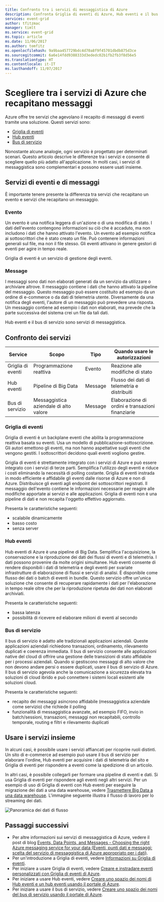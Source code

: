 ```yaml
---
title: Confronto tra i servizi di messaggistica di Azure
description: Confronta Griglia di eventi di Azure, Hub eventi e il bus di servizio. Consiglia il servizio da usare a seconda dello scenario.
services: event-grid
author: tfitzmac
manager: timlt
ms.service: event-grid
ms.topic: article
ms.date: 11/06/2017
ms.author: tomfitz
ms.openlocfilehash: 9a9baa457729bdc4d70a8f9f45701dbdb875d3ce
ms.sourcegitcommit: 6a6e14fdd9388333d3ededc02b1fb2fb3f8d56e5
ms.translationtype: HT
ms.contentlocale: it-IT
ms.lasthandoff: 11/07/2017
---
```

# <a name="choose-between-azure-services-that-deliver-messages"></a>Scegliere tra i servizi di Azure che recapitano messaggi

Azure offre tre servizi che agevolano il recapito di messaggi di eventi tramite una soluzione. Questi servizi sono:

* [Griglia di eventi](/azure/event-grid/)
* [Hub eventi](/azure/event-hubs/)
* [Bus di servizio](/azure/service-bus-messaging/)

Nonostante alcune analogie, ogni servizio è progettato per determinati scenari. Questo articolo descrive le differenze tra i servizi e consente di scegliere quello più adatto all'applicazione. In molti casi, i servizi di messaggistica sono complementari e possono essere usati insieme.

## <a name="event-vs-message-services"></a>Servizi di eventi e di messaggi

È importante tenere presente la differenza tra servizi che recapitano un evento e servizi che recapitano un messaggio.

### <a name="event"></a>Evento

Un evento è una notifica leggera di un'azione o di una modifica di stato. I dati dell'evento contengono informazioni su ciò che è accaduto, ma non includono i dati che hanno attivato l'evento. Un evento ad esempio notifica ai sottoscrittori che è stato creato un file. Può contenere informazioni generali sul file, ma non il file stesso. Gli eventi attivano in genere gestori di eventi per agire in tempo reale.

Griglia di eventi è un servizio di gestione degli eventi.

### <a name="message"></a>Message

I messaggi sono dati non elaborati generati da un servizio da utilizzare o archiviare altrove. Il messaggio contiene i dati che hanno attivato la pipeline del messaggio. Questo messaggio può essere costituito ad esempio da un ordine di e-commerce o da dati di telemetria utente. Diversamente da una notifica degli eventi, l'autore di un messaggio può prevedere una risposta. Un messaggio contiene ad esempio i dati non elaborati, ma prevede che la parte successiva del sistema crei un file da tali dati. 

Hub eventi e il bus di servizio sono servizi di messaggistica.

## <a name="comparison-of-services"></a>Confronto dei servizi

| Service | Scopo | Tipo | Quando usare le autorizzazioni |
| ------- | ------- | ---- | ----------- |
| Griglia di eventi | Programmazione reattiva | Evento | Reazione alle modifiche di stato |
| Hub eventi | Pipeline di Big Data | Message | Flusso dei dati di telemetria e distribuiti |
| Bus di servizio | Messaggistica aziendale di alto valore | Message | Elaborazione di ordini e transazioni finanziarie |

### <a name="event-grid"></a>Griglia di eventi

Griglia di eventi è un backplane eventi che abilita la programmazione reattiva basata su eventi. Usa un modello di pubblicazione-sottoscrizione. Gli autori emettono gli eventi, ma non hanno aspettative sugli eventi che vengono gestiti. I sottoscrittori decidono quali eventi vogliono gestire.

Griglia di eventi è strettamente integrato con i servizi di Azure e può essere integrato con i servizi di terze parti. Semplifica l'utilizzo degli eventi e riduce i costi eliminando la necessità di polling costante. Griglia di eventi instrada in modo efficiente e affidabile gli eventi dalle risorse di Azure e non di Azure. Distribuisce gli eventi agli endpoint dei sottoscrittori registrati. Il messaggio dell'evento contiene le informazioni necessarie per reagire alle modifiche apportate ai servizi e alle applicazioni. Griglia di eventi non è una pipeline di dati e non recapita l'oggetto effettivo aggiornato.

Presenta le caratteristiche seguenti:

* scalabile dinamicamente
* basso costo
* senza server

### <a name="event-hubs"></a>Hub eventi

Hub eventi di Azure è una pipeline di Big Data. Semplifica l'acquisizione, la conservazione e la riproduzione dei dati dei flussi di eventi e di telemetria. I dati possono provenire da molte origini simultanee. Hub eventi consente di rendere disponibili i dati di telemetria e degli eventi per svariate infrastrutture di elaborazione di flussi e servizi di analisi. È disponibile come flusso dei dati o batch di eventi in bundle. Questo servizio offre un'unica soluzione che consente di recuperare rapidamente i dati per l'elaborazione in tempo reale oltre che per la riproduzione ripetuta dei dati non elaborati archiviati.

Presenta le caratteristiche seguenti:

* bassa latenza
* possibilità di ricevere ed elaborare milioni di eventi al secondo

### <a name="service-bus"></a>Bus di servizio

Il bus di servizio è adatto alle tradizionali applicazioni aziendali. Queste applicazioni aziendali richiedono transazioni, ordinamento, rilevamento duplicati e coerenza immediata. Il bus di servizio consente alle applicazioni native del cloud di offrire una gestione delle transizioni di stato affidabile per i processi aziendali. Quando si gestiscono messaggi di alto valore che non devono andare persi o essere duplicati, usare il bus di servizio di Azure. Il bus di servizio agevola anche la comunicazione a sicurezza elevata tra soluzioni di cloud ibrido e può connettere i sistemi locali esistenti alle soluzioni cloud.

Presenta le caratteristiche seguenti:

* recapito dei messaggi asincrono affidabile (messaggistica aziendale come servizio) che richiede il polling
* funzionalità di messaggistica avanzate, ad esempio FIFO, invio in batch/sessioni, transazioni, messaggi non recapitabili, controllo temporale, routing e filtri e rilevamento duplicati

## <a name="use-the-services-together"></a>Usare i servizi insieme

In alcuni casi, è possibile usare i servizi affiancati per ricoprire ruoli distinti. Un sito di e-commerce ad esempio può usare il bus di servizio per elaborare l'ordine, Hub eventi per acquisire i dati di telemetria del sito e Griglia di eventi per rispondere a eventi come la spedizione di un articolo.

In altri casi, è possibile collegarli per formare una pipeline di eventi e dati. Si usa Griglia di eventi per rispondere agli eventi negli altri servizi. Per un esempio di uso di Griglia di eventi con Hub eventi per eseguire la migrazione dei dati a una data warehouse, vedere [Trasmettere Big Data a una data warehouse](event-grid-event-hubs-integration.md). L'immagine seguente illustra il flusso di lavoro per lo streaming dei dati.

![Panoramica dei dati di flusso](./media/compare-messaging-services/overview.png)

## <a name="next-steps"></a>Passaggi successivi

* Per altre informazioni sui servizi di messaggistica di Azure, vedere il post di blog [Events, Data Points, and Messages - Choosing the right Azure messaging service for your data (Eventi, punti dati e messaggi: scelta del servizio di messaggistica di Azure appropriato per i dati)](https://azure.microsoft.com/blog/events-data-points-and-messages-choosing-the-right-azure-messaging-service-for-your-data/).
* Per un'introduzione a Griglia di eventi, vedere [Informazioni su Griglia di eventi](overview.md).
* Per iniziare a usare Griglia di eventi, vedere [Creare e instradare eventi personalizzati con Griglia di eventi di Azure](custom-event-quickstart.md).
* Per iniziare a usare Hub eventi, vedere [Creare uno spazio dei nomi di Hub eventi e un hub eventi usando il portale di Azure](../event-hubs/event-hubs-create.md).
* Per iniziare a usare il bus di servizio, vedere [Creare uno spazio dei nomi del bus di servizio usando il portale di Azure](../service-bus-messaging/service-bus-create-namespace-portal.md).